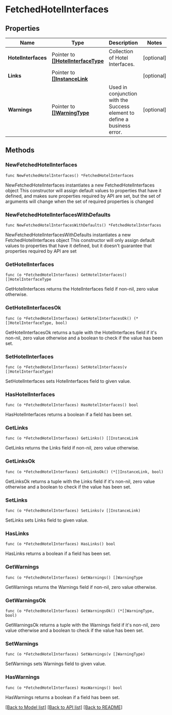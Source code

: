 # FetchedHotelInterfaces

## Properties

Name | Type | Description | Notes
------------ | ------------- | ------------- | -------------
**HotelInterfaces** | Pointer to [**[]HotelInterfaceType**](HotelInterfaceType.md) | Collection of Hotel Interfaces. | [optional] 
**Links** | Pointer to [**[]InstanceLink**](InstanceLink.md) |  | [optional] 
**Warnings** | Pointer to [**[]WarningType**](WarningType.md) | Used in conjunction with the Success element to define a business error. | [optional] 

## Methods

### NewFetchedHotelInterfaces

`func NewFetchedHotelInterfaces() *FetchedHotelInterfaces`

NewFetchedHotelInterfaces instantiates a new FetchedHotelInterfaces object
This constructor will assign default values to properties that have it defined,
and makes sure properties required by API are set, but the set of arguments
will change when the set of required properties is changed

### NewFetchedHotelInterfacesWithDefaults

`func NewFetchedHotelInterfacesWithDefaults() *FetchedHotelInterfaces`

NewFetchedHotelInterfacesWithDefaults instantiates a new FetchedHotelInterfaces object
This constructor will only assign default values to properties that have it defined,
but it doesn't guarantee that properties required by API are set

### GetHotelInterfaces

`func (o *FetchedHotelInterfaces) GetHotelInterfaces() []HotelInterfaceType`

GetHotelInterfaces returns the HotelInterfaces field if non-nil, zero value otherwise.

### GetHotelInterfacesOk

`func (o *FetchedHotelInterfaces) GetHotelInterfacesOk() (*[]HotelInterfaceType, bool)`

GetHotelInterfacesOk returns a tuple with the HotelInterfaces field if it's non-nil, zero value otherwise
and a boolean to check if the value has been set.

### SetHotelInterfaces

`func (o *FetchedHotelInterfaces) SetHotelInterfaces(v []HotelInterfaceType)`

SetHotelInterfaces sets HotelInterfaces field to given value.

### HasHotelInterfaces

`func (o *FetchedHotelInterfaces) HasHotelInterfaces() bool`

HasHotelInterfaces returns a boolean if a field has been set.

### GetLinks

`func (o *FetchedHotelInterfaces) GetLinks() []InstanceLink`

GetLinks returns the Links field if non-nil, zero value otherwise.

### GetLinksOk

`func (o *FetchedHotelInterfaces) GetLinksOk() (*[]InstanceLink, bool)`

GetLinksOk returns a tuple with the Links field if it's non-nil, zero value otherwise
and a boolean to check if the value has been set.

### SetLinks

`func (o *FetchedHotelInterfaces) SetLinks(v []InstanceLink)`

SetLinks sets Links field to given value.

### HasLinks

`func (o *FetchedHotelInterfaces) HasLinks() bool`

HasLinks returns a boolean if a field has been set.

### GetWarnings

`func (o *FetchedHotelInterfaces) GetWarnings() []WarningType`

GetWarnings returns the Warnings field if non-nil, zero value otherwise.

### GetWarningsOk

`func (o *FetchedHotelInterfaces) GetWarningsOk() (*[]WarningType, bool)`

GetWarningsOk returns a tuple with the Warnings field if it's non-nil, zero value otherwise
and a boolean to check if the value has been set.

### SetWarnings

`func (o *FetchedHotelInterfaces) SetWarnings(v []WarningType)`

SetWarnings sets Warnings field to given value.

### HasWarnings

`func (o *FetchedHotelInterfaces) HasWarnings() bool`

HasWarnings returns a boolean if a field has been set.


[[Back to Model list]](../README.md#documentation-for-models) [[Back to API list]](../README.md#documentation-for-api-endpoints) [[Back to README]](../README.md)



